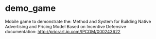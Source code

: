 # demo_game

Mobile game to demonstrate the: Method and System for Building Native Advertising and Pricing Model Based on Incentive
Defensive documentation: http://priorart.ip.com/IPCOM/000243622



